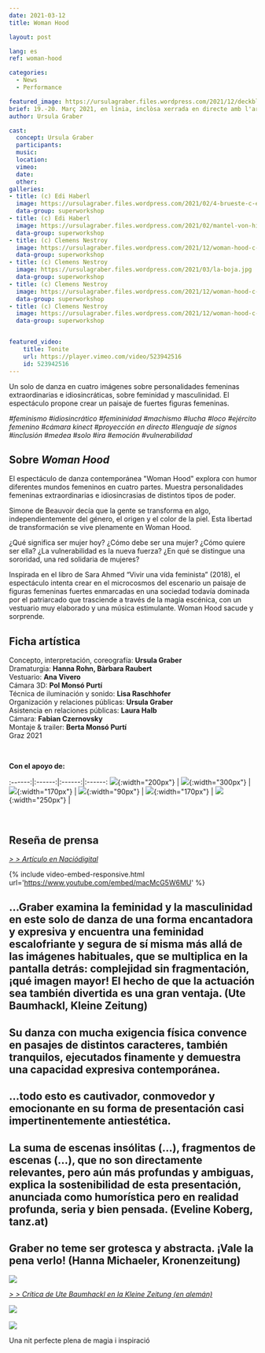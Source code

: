 ```yaml
---
date: 2021-03-12
title: Woman Hood

layout: post

lang: es
ref: woman-hood

categories:
  - News
  - Performance

featured_image: https://ursulagraber.files.wordpress.com/2021/12/deckblatt.jpg?w=500&fit=crop
brief: 19.-20. Març 2021, en línia, inclòsa xerrada en directe amb l'artista
author: Ursula Graber

cast:
  concept: Ursula Graber
  participants:
  music:
  location:
  vimeo:
  date:
  other:
galleries:
- title: (c) Edi Haberl
  image: https://ursulagraber.files.wordpress.com/2021/02/4-brueste-c-edi-haberl-7_1.jpg?w=1024&fit=crop
  data-group: superworkshop
- title: (c) Edi Haberl
  image: https://ursulagraber.files.wordpress.com/2021/02/mantel-von-hinten-c-edi-haberl-15_1.jpg?w=1024&fit=crop
  data-group: superworkshop
- title: (c) Clemens Nestroy
  image: https://ursulagraber.files.wordpress.com/2021/12/woman-hood-c-clemens-nestroy-10_small.jpg
  data-group: superworkshop
- title: (c) Clemens Nestroy
  image: https://ursulagraber.files.wordpress.com/2021/03/la-boja.jpg
  data-group: superworkshop
- title: (c) Clemens Nestroy
  image: https://ursulagraber.files.wordpress.com/2021/12/woman-hood-c-clemens-nestroy-7.jpg
  data-group: superworkshop
- title: (c) Clemens Nestroy
  image: https://ursulagraber.files.wordpress.com/2021/12/woman-hood-c-clemens-nestroy-18.jpg
  data-group: superworkshop


featured_video:
    title: Tonite
    url: https://player.vimeo.com/video/523942516
    id: 523942516
---
```

Un solo de danza en cuatro imágenes sobre personalidades femeninas extraordinarias e idiosincráticas, sobre feminidad y masculinidad. El espectáculo propone crear un paisaje de fuertes figuras femeninas.


*#feminismo #idiosincrático #femininidad #machismo #lucha #loco #ejército femenino #cámara kinect #proyección en directo #lenguaje de signos #inclusión #medea #solo #ira #emoción #vulnerabilidad*



<!--plop-->

## Sobre *Woman Hood*

El espectáculo de danza contemporánea "Woman Hood" explora con humor diferentes mundos femeninos en cuatro partes. Muestra personalidades femeninas extraordinarias e idiosincrasias de distintos tipos de poder.

Simone de Beauvoir decía que la gente se transforma en algo, independientemente del género, el origen y el color de la piel. Esta libertad de transformación se vive plenamente en Woman Hood.

¿Qué significa ser mujer hoy? ¿Cómo debe ser una mujer? ¿Cómo quiere ser ella? ¿La vulnerabilidad es la nueva fuerza? ¿En qué se distingue una sororidad, una red solidaria de mujeres?

Inspirada en el libro de Sara Ahmed “Vivir una vida feminista” (2018), el espectáculo intenta crear en el microcosmos del escenario un paisaje de figuras femeninas fuertes enmarcadas en una sociedad todavía dominada por el patriarcado que trasciende a través de la magia escénica, con un vestuario muy elaborado y una música estimulante. Woman Hood sacude y sorprende.




<!--plop-->


## Ficha artística


Concepto, interpretación, coreografía: 	**Ursula Graber**<br>
Dramaturgia:	**Hanna Rohn, Bàrbara Raubert**<br>
Vestuario:	**Ana Vivero**<br>
Cámara 3D: **Pol Monsó Purtí**<br>
Técnica de iluminación y sonido:	**Lisa Raschhofer**<br>
Organización y relaciones públicas:	**Ursula Graber**<br>
Asistencia en relaciones públicas:   **Laura Halb**<br>
Cámara: **Fabian Czernovsky**<br>
Montaje & trailer: **Berta Monsó Purtí**<br>
Graz 2021


<br />

**Con el apoyo de:**


:------:|:------:|:------:|:------:
![]({{site.url}}/images/logograz.png){:width="200px"} | ![]({{site.url}}/images/logobund.png){:width="300px"} | ![]({{site.url}}/images/logodat.png){:width="170px"} | ![]({{site.url}}/images/logokristallwerk.png){:width="90px"} | ![]({{site.url}}/images/logolaut.png){:width="170px"} | ![]({{site.url}}/images/logo_ccter_sw2.png){:width="250px"} |


<br />


## Reseña de prensa


*[> > Artículo en Naciódigital](https://www.naciodigital.cat/baixmontseny/noticia/15991/ballarina-coreografa-ursula-graber-posa-escena-woman-hood)<br />*


{% include video-embed-responsive.html url='https://www.youtube.com/embed/macMcG5W6MU' %}



## ...Graber examina la feminidad y la masculinidad en este solo de danza de una forma encantadora y expresiva y encuentra una feminidad escalofriante y segura de sí misma más allá de las imágenes habituales, que se multiplica en la pantalla detrás: complejidad sin fragmentación, ¡qué imagen mayor! El hecho de que la actuación sea también divertida es una gran ventaja. (Ute Baumhackl, Kleine Zeitung)

## Su danza con mucha exigencia física convence en pasajes de distintos caracteres, también tranquilos, ejecutados finamente y demuestra una capacidad expresiva contemporánea.

## ...todo esto es cautivador, conmovedor y emocionante en su forma de presentación casi impertinentemente antiestética.

## La suma de escenas insólitas (...), fragmentos de escenas (...), que no son directamente relevantes, pero aún más profundas y ambiguas, explica la sostenibilidad de esta presentación, anunciada como humorística pero en realidad profunda, seria y bien pensada. (Eveline Koberg, tanz.at)

## Graber no teme ser grotesca y abstracta. ¡Vale la pena verlo! (Hanna Michaeler, Kronenzeitung)




<div class="long-center-image">
	<a href="https://ursulagraber.files.wordpress.com/2021/06/1-kleine-zeitung_neu_schon.jpg" title="" class="js-smartPhoto" data-caption="" data-id="" data-group="">
		<img src="https://ursulagraber.files.wordpress.com/2021/06/1-kleine-zeitung_neu_schon.jpg"/>
	</a>
</div>

*[> > Crítica de Ute Baumhackl en la Kleine Zeitung (en alemán)](https://www.kleinezeitung.at/kultur/festspiele/5952977/Selbstbewusste-Weiblichkeit-die-kratzt-und-Spass-macht)*


<div class="long-center-image">
	 	<a href="https://www.tanz.at/index.php/kritiken/kritiken-2021/2443-ursula-graber-woman-hood" title="" data-caption="" data-id="" data-group="">
	 		<img src="https://ursulagraber.files.wordpress.com/2021/12/woman-hood-tanz.at-mit-hinweis2.png"/>
	 	</a>
	 </div>

<br>


   <div class="long-center-image">
   	<a href="https://ursulagraber.files.wordpress.com/2021/06/4-kronenzeitung-woman-hood.png" title="" class="js-smartPhoto" data-caption="" data-id="" data-group="">
   		<img src="https://ursulagraber.files.wordpress.com/2021/06/4-kronenzeitung-woman-hood.png"/>
   	</a>
   </div>




<!--plop-->

Una nit perfecte plena de magia i inspiració<br />


<!--[![Totem](https://i.vimeocdn.com/video/746500438_640.jpg)](https://player.vimeo.com/video/306702195)-->
